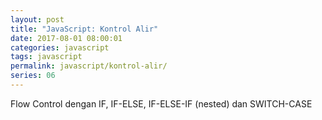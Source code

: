 ```yaml
---
layout: post
title: "JavaScript: Kontrol Alir"
date: 2017-08-01 08:00:01
categories: javascript
tags: javascript
permalink: javascript/kontrol-alir/
series: 06
---
```


Flow Control dengan IF, IF-ELSE, IF-ELSE-IF (nested) dan SWITCH-CASE